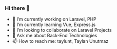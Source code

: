 ### Hi there 👋

- 🔭 I’m currently working on Laravel, PHP
- 🌱 I’m currently learning Vue, Express.js
- 👯 I’m looking to collaborate on Laravel Projects
- 💬 Ask me about Back-End Technologies
- 📫 How to reach me: taylunt, Taylan Unutmaz
